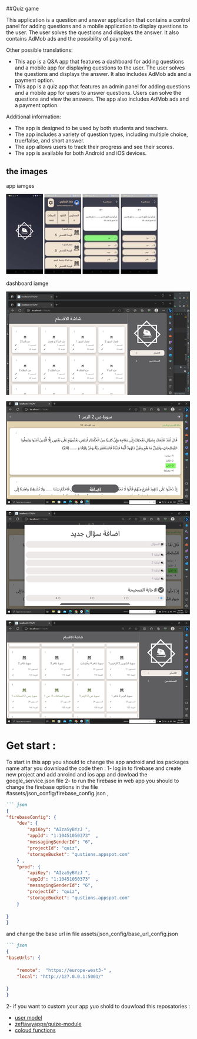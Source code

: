 ##Quiz game 

This application is a question and answer application that contains a control panel for adding questions and a mobile application to display questions to the user. The user solves the questions and displays the answer. It also contains AdMob ads and the possibility of payment.

Other possible translations: 

* This app is a Q&A app that features a dashboard for adding questions and a mobile app for displaying questions to the user. The user solves the questions and displays the answer. It also includes AdMob ads and a payment option.
* This app is a quiz app that features an admin panel for adding questions and a mobile app for users to answer questions. Users can solve the questions and view the answers. The app also includes AdMob ads and a payment option.

Additional information:

* The app is designed to be used by both students and teachers.
* The app includes a variety of question types, including multiple choice, true/false, and short answer.
* The app allows users to track their progress and see their scores.
* The app is available for both Android and iOS devices.

## the images 

app iamges 

![](https://github.com/zeftawyapps/quizs-game-app/blob/master/app%20image/Screenshot_2023-10-17-11-57-18-43_42c17d524df30ba81cdddad866a78249.jpg) ![](https://github.com/zeftawyapps/quizs-game-app/blob/master/app%20image/Screenshot_2023-11-26-22-25-58-97_42c17d524df30ba81cdddad866a78249.jpg) ![](https://github.com/zeftawyapps/quizs-game-app/blob/master/app%20image/Screenshot_2023-11-26-22-26-26-11_42c17d524df30ba81cdddad866a78249.jpg) ![](https://github.com/zeftawyapps/quizs-game-app/blob/master/app%20image/Screenshot_2023-11-26-22-26-23-09_42c17d524df30ba81cdddad866a78249.jpg) 

dashboard iamge 

![](https://github.com/zeftawyapps/quizs-game-app/blob/master/app%20image/d1.png) 

![](https://github.com/zeftawyapps/quizs-game-app/blob/master/app%20image/d2.png) 

![](https://github.com/zeftawyapps/quizs-game-app/blob/master/app%20image/d3.png) 

![](https://github.com/zeftawyapps/quizs-game-app/blob/master/app%20image/d4.png) 


# Get start : 
To start in this app you should to change the app android and ios packages name aftar you download the code  then : 
1- log in to firebase and create new project and add anroind and ios app and dowload the google_service.json file 
2- to run the firebase in web app you should to change the firebase options in the file  #assets/json_config/firebase_config.json  , 
```markdown
``` json
{ 
"firebaseConfig": {
    "dev": {
        "apiKey": "AIzaSyBYzJ ",
        "appId": "1:10451050373"  ,
        "messagingSenderId": "6",
        "projectId": "quiz",
        "storageBucket": "qustions.appspot.com"
    } ,
    "prod": {
        "apiKey": "AIzaSyBYzJ ",
        "appId": "1:10451050373"  ,
        "messagingSenderId": "6",
        "projectId": "quiz",
        "storageBucket": "qustions.appspot.com"
    }

}
}
```

and change the base url in file  assets/json_config/base_url_config.json
``` markdown
``` json
{
"baseUrls": {

    "remote":  "https://europe-west3-" ,
    "local": "http://127.0.0.1:5001/"

}
}
``` 
2-  if you want to custom your app yuo shold to douwload this reposatories : 
   -  [user model](https://github.com/zeftawyapps/users_module)
   - [ zeftawyapps/quize-module](https://github.com/zeftawyapps/quize-module)
   - [coloud functions](https://github.com/zeftawyapps/quiz-cloud-function-backend)
 




